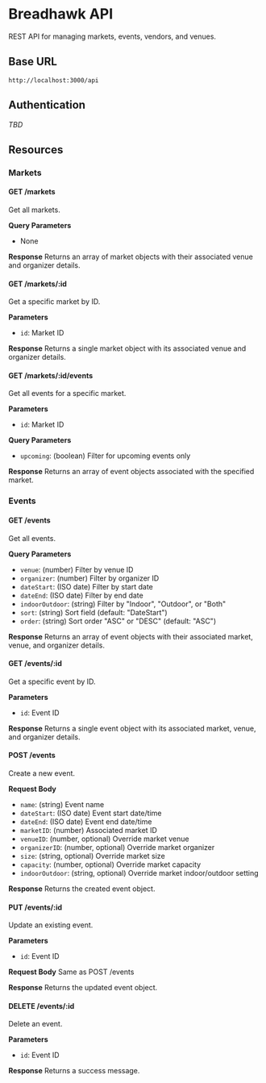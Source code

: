 # Breadhawk API

REST API for managing markets, events, vendors, and venues.

## Base URL
`http://localhost:3000/api`

## Authentication
*TBD*

## Resources

### Markets

#### GET /markets
Get all markets.

**Query Parameters**
- None

**Response**
Returns an array of market objects with their associated venue and organizer details.

#### GET /markets/:id
Get a specific market by ID.

**Parameters**
- `id`: Market ID

**Response**
Returns a single market object with its associated venue and organizer details.

#### GET /markets/:id/events
Get all events for a specific market.

**Parameters**
- `id`: Market ID

**Query Parameters**
- `upcoming`: (boolean) Filter for upcoming events only

**Response**
Returns an array of event objects associated with the specified market.

### Events

#### GET /events
Get all events.

**Query Parameters**
- `venue`: (number) Filter by venue ID
- `organizer`: (number) Filter by organizer ID
- `dateStart`: (ISO date) Filter by start date
- `dateEnd`: (ISO date) Filter by end date
- `indoorOutdoor`: (string) Filter by "Indoor", "Outdoor", or "Both"
- `sort`: (string) Sort field (default: "DateStart")
- `order`: (string) Sort order "ASC" or "DESC" (default: "ASC")

**Response**
Returns an array of event objects with their associated market, venue, and organizer details.

#### GET /events/:id
Get a specific event by ID.

**Parameters**
- `id`: Event ID

**Response**
Returns a single event object with its associated market, venue, and organizer details.

#### POST /events
Create a new event.

**Request Body**
- `name`: (string) Event name
- `dateStart`: (ISO date) Event start date/time
- `dateEnd`: (ISO date) Event end date/time
- `marketID`: (number) Associated market ID
- `venueID`: (number, optional) Override market venue
- `organizerID`: (number, optional) Override market organizer
- `size`: (string, optional) Override market size
- `capacity`: (number, optional) Override market capacity
- `indoorOutdoor`: (string, optional) Override market indoor/outdoor setting

**Response**
Returns the created event object.

#### PUT /events/:id
Update an existing event.

**Parameters**
- `id`: Event ID

**Request Body**
Same as POST /events

**Response**
Returns the updated event object.

#### DELETE /events/:id
Delete an event.

**Parameters**
- `id`: Event ID

**Response**
Returns a success message.
